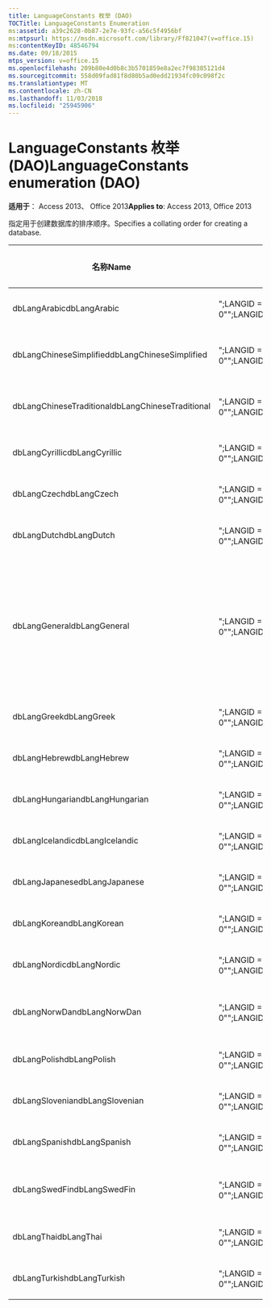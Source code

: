 ```yaml
---
title: LanguageConstants 枚举 (DAO)
TOCTitle: LanguageConstants Enumeration
ms:assetid: a39c2628-0b87-2e7e-93fc-a56c5f4956bf
ms:mtpsurl: https://msdn.microsoft.com/library/Ff821047(v=office.15)
ms:contentKeyID: 48546794
ms.date: 09/18/2015
mtps_version: v=office.15
ms.openlocfilehash: 209b80e4d0b8c3b5701859e8a2ec7f98385121d4
ms.sourcegitcommit: 558d09fad81f8d80b5ad0edd21934fc09c098f2c
ms.translationtype: MT
ms.contentlocale: zh-CN
ms.lasthandoff: 11/03/2018
ms.locfileid: "25945906"
---
```

# <a name="languageconstants-enumeration-dao"></a><span data-ttu-id="7b87e-102">LanguageConstants 枚举 (DAO)</span><span class="sxs-lookup"><span data-stu-id="7b87e-102">LanguageConstants enumeration (DAO)</span></span>


<span data-ttu-id="7b87e-103">**适用于**： Access 2013、 Office 2013</span><span class="sxs-lookup"><span data-stu-id="7b87e-103">**Applies to**: Access 2013, Office 2013</span></span>

<span data-ttu-id="7b87e-104">指定用于创建数据库的排序顺序。</span><span class="sxs-lookup"><span data-stu-id="7b87e-104">Specifies a collating order for creating a database.</span></span>

<table>
<colgroup>
<col style="width: 33%" />
<col style="width: 33%" />
<col style="width: 33%" />
</colgroup>
<thead>
<tr class="header">
<th><p><span data-ttu-id="7b87e-105">名称</span><span class="sxs-lookup"><span data-stu-id="7b87e-105">Name</span></span></p></th>
<th><p><span data-ttu-id="7b87e-106">值</span><span class="sxs-lookup"><span data-stu-id="7b87e-106">Value</span></span></p></th>
<th><p><span data-ttu-id="7b87e-107">说明</span><span class="sxs-lookup"><span data-stu-id="7b87e-107">Description</span></span></p></th>
</tr>
</thead>
<tbody>
<tr class="odd">
<td><p><span data-ttu-id="7b87e-108">dbLangArabic</span><span class="sxs-lookup"><span data-stu-id="7b87e-108">dbLangArabic</span></span></p></td>
<td><p><span data-ttu-id="7b87e-109">&quot;;LANGID = 0X0401;CP = 1256;国家/地区 = 0&quot;</span><span class="sxs-lookup"><span data-stu-id="7b87e-109">&quot;;LANGID=0x0401;CP=1256;COUNTRY=0&quot;</span></span></p></td>
<td><p><span data-ttu-id="7b87e-110">阿拉伯语</span><span class="sxs-lookup"><span data-stu-id="7b87e-110">Arabic</span></span></p></td>
</tr>
<tr class="even">
<td><p><span data-ttu-id="7b87e-111">dbLangChineseSimplified</span><span class="sxs-lookup"><span data-stu-id="7b87e-111">dbLangChineseSimplified</span></span></p></td>
<td><p><span data-ttu-id="7b87e-112">&quot;;LANGID = 0X0804;CP = 936;国家/地区 = 0&quot;</span><span class="sxs-lookup"><span data-stu-id="7b87e-112">&quot;;LANGID=0x0804;CP=936;COUNTRY=0&quot;</span></span></p></td>
<td><p><span data-ttu-id="7b87e-113">简体中文</span><span class="sxs-lookup"><span data-stu-id="7b87e-113">Simplified Chinese</span></span></p></td>
</tr>
<tr class="odd">
<td><p><span data-ttu-id="7b87e-114">dbLangChineseTraditional</span><span class="sxs-lookup"><span data-stu-id="7b87e-114">dbLangChineseTraditional</span></span></p></td>
<td><p><span data-ttu-id="7b87e-115">&quot;;LANGID = 0X0404;CP = 950;国家/地区 = 0&quot;</span><span class="sxs-lookup"><span data-stu-id="7b87e-115">&quot;;LANGID=0x0404;CP=950;COUNTRY=0&quot;</span></span></p></td>
<td><p><span data-ttu-id="7b87e-116">繁体中文</span><span class="sxs-lookup"><span data-stu-id="7b87e-116">Traditional Chinese</span></span></p></td>
</tr>
<tr class="even">
<td><p><span data-ttu-id="7b87e-117">dbLangCyrillic</span><span class="sxs-lookup"><span data-stu-id="7b87e-117">dbLangCyrillic</span></span></p></td>
<td><p><span data-ttu-id="7b87e-118">&quot;;LANGID = 0X0419;CP = 1251;国家/地区 = 0&quot;</span><span class="sxs-lookup"><span data-stu-id="7b87e-118">&quot;;LANGID=0x0419;CP=1251;COUNTRY=0&quot;</span></span></p></td>
<td><p><span data-ttu-id="7b87e-119">俄语</span><span class="sxs-lookup"><span data-stu-id="7b87e-119">Russian</span></span></p></td>
</tr>
<tr class="odd">
<td><p><span data-ttu-id="7b87e-120">dbLangCzech</span><span class="sxs-lookup"><span data-stu-id="7b87e-120">dbLangCzech</span></span></p></td>
<td><p><span data-ttu-id="7b87e-121">&quot;;LANGID = 0X0405;CP = 1250;国家/地区 = 0&quot;</span><span class="sxs-lookup"><span data-stu-id="7b87e-121">&quot;;LANGID=0x0405;CP=1250;COUNTRY=0&quot;</span></span></p></td>
<td><p><span data-ttu-id="7b87e-122">捷克语</span><span class="sxs-lookup"><span data-stu-id="7b87e-122">Czech</span></span></p></td>
</tr>
<tr class="even">
<td><p><span data-ttu-id="7b87e-123">dbLangDutch</span><span class="sxs-lookup"><span data-stu-id="7b87e-123">dbLangDutch</span></span></p></td>
<td><p><span data-ttu-id="7b87e-124">&quot;;LANGID = 0X0413;CP = 1252;国家/地区 = 0&quot;</span><span class="sxs-lookup"><span data-stu-id="7b87e-124">&quot;;LANGID=0x0413;CP=1252;COUNTRY=0&quot;</span></span></p></td>
<td><p><span data-ttu-id="7b87e-125">荷兰语</span><span class="sxs-lookup"><span data-stu-id="7b87e-125">Dutch</span></span></p></td>
</tr>
<tr class="odd">
<td><p><span data-ttu-id="7b87e-126">dbLangGeneral</span><span class="sxs-lookup"><span data-stu-id="7b87e-126">dbLangGeneral</span></span></p></td>
<td><p><span data-ttu-id="7b87e-127">&quot;;LANGID = 0X0409;CP = 1252;国家/地区 = 0&quot;</span><span class="sxs-lookup"><span data-stu-id="7b87e-127">&quot;;LANGID=0x0409;CP=1252;COUNTRY=0&quot;</span></span></p></td>
<td><p><span data-ttu-id="7b87e-128">英语、德语、法语、葡萄牙语、意大利语和现代西班牙语</span><span class="sxs-lookup"><span data-stu-id="7b87e-128">English, German, French, Portuguese, Italian, and Modern Spanish</span></span></p></td>
</tr>
<tr class="even">
<td><p><span data-ttu-id="7b87e-129">dbLangGreek</span><span class="sxs-lookup"><span data-stu-id="7b87e-129">dbLangGreek</span></span></p></td>
<td><p><span data-ttu-id="7b87e-130">&quot;;LANGID = 0X0408 第;CP = 1253;国家/地区 = 0&quot;</span><span class="sxs-lookup"><span data-stu-id="7b87e-130">&quot;;LANGID=0x0408;CP=1253;COUNTRY=0&quot;</span></span></p></td>
<td><p><span data-ttu-id="7b87e-131">希腊语</span><span class="sxs-lookup"><span data-stu-id="7b87e-131">Greek</span></span></p></td>
</tr>
<tr class="odd">
<td><p><span data-ttu-id="7b87e-132">dbLangHebrew</span><span class="sxs-lookup"><span data-stu-id="7b87e-132">dbLangHebrew</span></span></p></td>
<td><p><span data-ttu-id="7b87e-133">&quot;;LANGID = 0X040D;CP = 1255;国家/地区 = 0&quot;</span><span class="sxs-lookup"><span data-stu-id="7b87e-133">&quot;;LANGID=0x040D;CP=1255;COUNTRY=0&quot;</span></span></p></td>
<td><p><span data-ttu-id="7b87e-134">希伯来语</span><span class="sxs-lookup"><span data-stu-id="7b87e-134">Hebrew</span></span></p></td>
</tr>
<tr class="even">
<td><p><span data-ttu-id="7b87e-135">dbLangHungarian</span><span class="sxs-lookup"><span data-stu-id="7b87e-135">dbLangHungarian</span></span></p></td>
<td><p><span data-ttu-id="7b87e-136">&quot;;LANGID = 0X040E;CP = 1250;国家/地区 = 0&quot;</span><span class="sxs-lookup"><span data-stu-id="7b87e-136">&quot;;LANGID=0x040E;CP=1250;COUNTRY=0&quot;</span></span></p></td>
<td><p><span data-ttu-id="7b87e-137">匈牙利语</span><span class="sxs-lookup"><span data-stu-id="7b87e-137">Hungarian</span></span></p></td>
</tr>
<tr class="odd">
<td><p><span data-ttu-id="7b87e-138">dbLangIcelandic</span><span class="sxs-lookup"><span data-stu-id="7b87e-138">dbLangIcelandic</span></span></p></td>
<td><p><span data-ttu-id="7b87e-139">&quot;;LANGID = 0X040F;CP = 1252;国家/地区 = 0&quot;</span><span class="sxs-lookup"><span data-stu-id="7b87e-139">&quot;;LANGID=0x040F;CP=1252;COUNTRY=0&quot;</span></span></p></td>
<td><p><span data-ttu-id="7b87e-140">冰岛语</span><span class="sxs-lookup"><span data-stu-id="7b87e-140">Icelandic</span></span></p></td>
</tr>
<tr class="even">
<td><p><span data-ttu-id="7b87e-141">dbLangJapanese</span><span class="sxs-lookup"><span data-stu-id="7b87e-141">dbLangJapanese</span></span></p></td>
<td><p><span data-ttu-id="7b87e-142">&quot;;LANGID = 0X0411;CP = 932;国家/地区 = 0&quot;</span><span class="sxs-lookup"><span data-stu-id="7b87e-142">&quot;;LANGID=0x0411;CP=932;COUNTRY=0&quot;</span></span></p></td>
<td><p><span data-ttu-id="7b87e-143">日语</span><span class="sxs-lookup"><span data-stu-id="7b87e-143">Japanese</span></span></p></td>
</tr>
<tr class="odd">
<td><p><span data-ttu-id="7b87e-144">dbLangKorean</span><span class="sxs-lookup"><span data-stu-id="7b87e-144">dbLangKorean</span></span></p></td>
<td><p><span data-ttu-id="7b87e-145">&quot;;LANGID = 0X0412;CP = 949;国家/地区 = 0&quot;</span><span class="sxs-lookup"><span data-stu-id="7b87e-145">&quot;;LANGID=0x0412;CP=949;COUNTRY=0&quot;</span></span></p></td>
<td><p><span data-ttu-id="7b87e-146">朝鲜语</span><span class="sxs-lookup"><span data-stu-id="7b87e-146">Korean</span></span></p></td>
</tr>
<tr class="even">
<td><p><span data-ttu-id="7b87e-147">dbLangNordic</span><span class="sxs-lookup"><span data-stu-id="7b87e-147">dbLangNordic</span></span></p></td>
<td><p><span data-ttu-id="7b87e-148">&quot;;LANGID = 0X041D;CP = 1252;国家/地区 = 0&quot;</span><span class="sxs-lookup"><span data-stu-id="7b87e-148">&quot;;LANGID=0x041D;CP=1252;COUNTRY=0&quot;</span></span></p></td>
<td><p><span data-ttu-id="7b87e-149">Nordic</span><span class="sxs-lookup"><span data-stu-id="7b87e-149">Nordic</span></span></p></td>
</tr>
<tr class="odd">
<td><p><span data-ttu-id="7b87e-150">dbLangNorwDan</span><span class="sxs-lookup"><span data-stu-id="7b87e-150">dbLangNorwDan</span></span></p></td>
<td><p><span data-ttu-id="7b87e-151">&quot;;LANGID = 0X0406;CP = 1252;国家/地区 = 0&quot;</span><span class="sxs-lookup"><span data-stu-id="7b87e-151">&quot;;LANGID=0x0406;CP=1252;COUNTRY=0&quot;</span></span></p></td>
<td><p><span data-ttu-id="7b87e-152">挪威语和丹麦语</span><span class="sxs-lookup"><span data-stu-id="7b87e-152">Norwegian and Danish</span></span></p></td>
</tr>
<tr class="even">
<td><p><span data-ttu-id="7b87e-153">dbLangPolish</span><span class="sxs-lookup"><span data-stu-id="7b87e-153">dbLangPolish</span></span></p></td>
<td><p><span data-ttu-id="7b87e-154">&quot;;LANGID = 0X0415;CP = 1250;国家/地区 = 0&quot;</span><span class="sxs-lookup"><span data-stu-id="7b87e-154">&quot;;LANGID=0x0415;CP=1250;COUNTRY=0&quot;</span></span></p></td>
<td><p><span data-ttu-id="7b87e-155">波兰语</span><span class="sxs-lookup"><span data-stu-id="7b87e-155">Polish</span></span></p></td>
</tr>
<tr class="odd">
<td><p><span data-ttu-id="7b87e-156">dbLangSlovenian</span><span class="sxs-lookup"><span data-stu-id="7b87e-156">dbLangSlovenian</span></span></p></td>
<td><p><span data-ttu-id="7b87e-157">&quot;;LANGID = 0X0424;CP = 1250;国家/地区 = 0&quot;</span><span class="sxs-lookup"><span data-stu-id="7b87e-157">&quot;;LANGID=0x0424;CP=1250;COUNTRY=0&quot;</span></span></p></td>
<td><p><span data-ttu-id="7b87e-158">斯洛文尼亚语</span><span class="sxs-lookup"><span data-stu-id="7b87e-158">Slovenian</span></span></p></td>
</tr>
<tr class="even">
<td><p><span data-ttu-id="7b87e-159">dbLangSpanish</span><span class="sxs-lookup"><span data-stu-id="7b87e-159">dbLangSpanish</span></span></p></td>
<td><p><span data-ttu-id="7b87e-160">&quot;;LANGID = 0X040A;CP = 1252;国家/地区 = 0&quot;</span><span class="sxs-lookup"><span data-stu-id="7b87e-160">&quot;;LANGID=0x040A;CP=1252;COUNTRY=0&quot;</span></span></p></td>
<td><p><span data-ttu-id="7b87e-161">西班牙语</span><span class="sxs-lookup"><span data-stu-id="7b87e-161">Spanish</span></span></p></td>
</tr>
<tr class="odd">
<td><p><span data-ttu-id="7b87e-162">dbLangSwedFin</span><span class="sxs-lookup"><span data-stu-id="7b87e-162">dbLangSwedFin</span></span></p></td>
<td><p><span data-ttu-id="7b87e-163">&quot;;LANGID = 0X041D;CP = 1252;国家/地区 = 0&quot;</span><span class="sxs-lookup"><span data-stu-id="7b87e-163">&quot;;LANGID=0x041D;CP=1252;COUNTRY=0&quot;</span></span></p></td>
<td><p><span data-ttu-id="7b87e-164">瑞典语和芬兰语</span><span class="sxs-lookup"><span data-stu-id="7b87e-164">Swedish and Finnish</span></span></p></td>
</tr>
<tr class="even">
<td><p><span data-ttu-id="7b87e-165">dbLangThai</span><span class="sxs-lookup"><span data-stu-id="7b87e-165">dbLangThai</span></span></p></td>
<td><p><span data-ttu-id="7b87e-166">&quot;;LANGID = 0X041E;CP = 874;国家/地区 = 0&quot;</span><span class="sxs-lookup"><span data-stu-id="7b87e-166">&quot;;LANGID=0x041E;CP=874;COUNTRY=0&quot;</span></span></p></td>
<td><p><span data-ttu-id="7b87e-167">泰语</span><span class="sxs-lookup"><span data-stu-id="7b87e-167">Thai</span></span></p></td>
</tr>
<tr class="odd">
<td><p><span data-ttu-id="7b87e-168">dbLangTurkish</span><span class="sxs-lookup"><span data-stu-id="7b87e-168">dbLangTurkish</span></span></p></td>
<td><p><span data-ttu-id="7b87e-169">&quot;;LANGID = 0X041F;CP = 1254;国家/地区 = 0&quot;</span><span class="sxs-lookup"><span data-stu-id="7b87e-169">&quot;;LANGID=0x041F;CP=1254;COUNTRY=0&quot;</span></span></p></td>
<td><p><span data-ttu-id="7b87e-170">土耳其语</span><span class="sxs-lookup"><span data-stu-id="7b87e-170">Turkish</span></span></p></td>
</tr>
</tbody>
</table>

